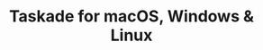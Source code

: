 ---
name: Taskade
url: 'https://www.taskade.com/login'
category: Productivity
title: 'Taskade for macOS, Windows & Linux'
key: taskade

---